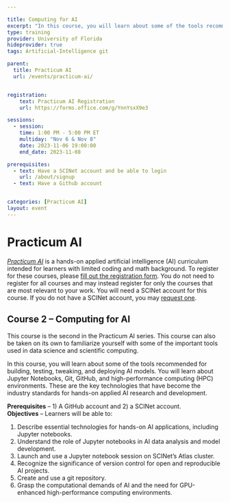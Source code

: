 ```yaml
---

title: Computing for AI
excerpt: "In this course, you will learn about some of the tools recommended for building, testing, tweaking, and deploying AI models. You will learn about Jupyter Notebooks, Git, GitHub, and high-performance computing (HPC) environments." 
type: training
provider: University of Florida
hideprovider: true
tags: Artificial-Intelligence git

parent: 
  title: Practicum AI
  url: /events/practicum-ai/


registration:
    text: Practicum AI Registration
    url: https://forms.office.com/g/YnnYsxX9e3

sessions: 
  - session:
    time: 1:00 PM - 5:00 PM ET
    multiday: "Nov 6 & Nov 8"
    date: 2023-11-06 19:00:00
    end_date: 2023-11-08

prerequisites:
  - text: Have a SCINet account and be able to login 
    url: /about/signup
  - text: Have a Github account


categories: [Practicum AI] 
layout: event
---
```


# Practicum AI

[*Practicum AI*](/training/practicum-ai) is a hands-on applied artificial intelligence (AI) curriculum intended for learners with limited coding and math background. To register for these courses, please [fill out the registration form](https://forms.office.com/g/YnnYsxX9e3). You do not need to register for all courses and may instead register for only the courses that are most relevant to your work.  You will need a SCINet account for this course. If you do not have a SCINet account, you may [request one](/about/signup).


## Course 2 – Computing for AI

This course is the second in the Practicum AI series. This course can also be taken on its own to familiarize yourself with some of the important tools used in data science and scientific computing.

In this course, you will learn about some of the tools recommended for building, testing, tweaking, and deploying AI models. You will learn about Jupyter Notebooks, Git, GitHub, and high-performance computing (HPC) environments. These are the key technologies that have become the industry standards for hands-on applied AI research and development.

**Prerequisites** – 1) A GitHub account and 2) a SCINet account.  
**Objectives** – Learners will be able to:
1.	Describe essential technologies for hands-on AI applications, including Jupyter notebooks.
2.	Understand the role of Jupyter notebooks in AI data analysis and model development.
3.	Launch and use a Jupyter notebook session on SCINet’s Atlas cluster.
4.	Recognize the significance of version control for open and reproducible AI projects.
5.	Create and use a git repository.
6.	Grasp the computational demands of AI and the need for GPU-enhanced high-performance computing environments.


